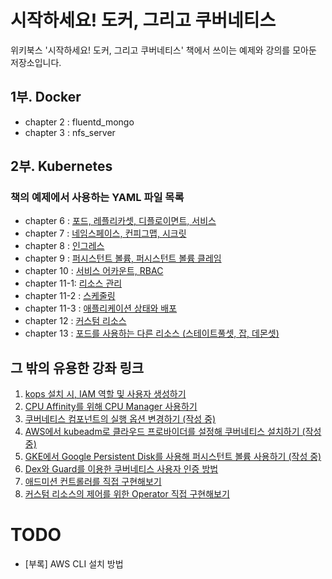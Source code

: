 # 시작하세요! 도커, 그리고 쿠버네티스

위키북스 '시작하세요! 도커, 그리고 쿠버네티스' 책에서 쓰이는 예제와 강의를 모아둔 저장소입니다.

## 1부. Docker

- chapter 2 : fluentd_mongo
- chapter 3 : nfs_server

## 2부. Kubernetes

### 책의 예제에서 사용하는 YAML 파일 목록

- chapter 6 : [포드, 레플리카셋, 디플로이면트, 서비스](https://github.com/alicek106/start-docker-tree/master/chapter6)
- chapter 7 : [네임스페이스, 컨피그맵, 시크릿](https://github.com/alicek106/start-docker-tree/master/chapter7)
- chapter 8 : [인그레스](https://github.com/alicek106/start-docker-tree/master/chapter8)
- chapter 9 : [퍼시스턴트 볼륨, 퍼시스턴트 볼륨 클레임](https://github.com/alicek106/start-docker-tree/master/chapter9)
- chapter 10 : [서비스 어카운트, RBAC](https://github.com/alicek106/start-docker-tree/master/chapter10)
- chapter 11-1: [리소스 관리](https://github.com/alicek106/start-docker-tree/master/chapter11-1)
- chapter 11-2 : [스케줄링](https://github.com/alicek106/start-docker-tree/master/chapter11-2)
- chapter 11-3 : [애플리케이션 상태와 배포](https://github.com/alicek106/start-docker-tree/master/chapter11-3)
- chapter 12 : [커스텀 리소스](https://github.com/alicek106/start-docker-tree/master/chapter12)
- chapter 13 : [포드를 사용하는 다른 리소스 (스테이트풀셋, 잡, 데몬셋)](https://github.com/alicek106/start-docker-tree/master/chapter13)

## 그 밖의 유용한 강좌 링크

1. [kops 설치 시, IAM 역할 및 사용자 생성하기](https://blog.naver.com/alice_k106/221342005691)
2. [CPU Affinity를 위해 CPU Manager 사용하기](https://blog.naver.com/alice_k106/221633530545)
3. [쿠버네티스 컴포넌트의 실행 옵션 변경하기 (작성 중)](https://blog.naver.com/alice_k106)
4. [AWS에서 kubeadm로 클라우드 프로바이더를 설정해 쿠버네티스 설치하기 (작성 중)](https://blog.naver.com/alice_k106)
5. [GKE에서 Google Persistent Disk를 사용해 퍼시스턴트 볼륨 사용하기 (작성 중)](https://blog.naver.com/alice_k106)
6. [Dex와 Guard를 이용한 쿠버네티스 사용자 인증 방법](https://blog.naver.com/alice_k106/221598325656)
7. [애드미션 컨트롤러를 직접 구현해보기](https://blog.naver.com/alice_k106/221546328906)
8. [커스텀 리소스의 제어를 위한 Operator 직접 구현해보기](https://blog.naver.com/alice_k106/221586279079)

# TODO
- [부록] AWS CLI 설치 방법

